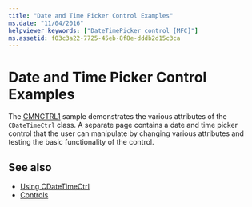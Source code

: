 ```yaml
---
title: "Date and Time Picker Control Examples"
ms.date: "11/04/2016"
helpviewer_keywords: ["DateTimePicker control [MFC]"]
ms.assetid: f03c3a22-7725-45eb-8f8e-dddb2d15c3ca
---
```

# Date and Time Picker Control Examples

The [CMNCTRL1](../visual-cpp-samples.md) sample demonstrates the various attributes of the `CDateTimeCtrl` class. A separate page contains a date and time picker control that the user can manipulate by changing various attributes and testing the basic functionality of the control.

## See also

- [Using CDateTimeCtrl](../mfc/using-cdatetimectrl.md)
- [Controls](../mfc/controls-mfc.md)
